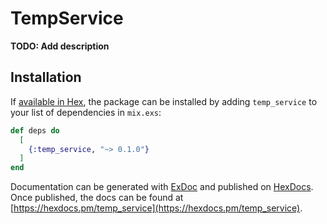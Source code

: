 # TempService

**TODO: Add description**

## Installation

If [available in Hex](https://hex.pm/docs/publish), the package can be installed
by adding `temp_service` to your list of dependencies in `mix.exs`:

```elixir
def deps do
  [
    {:temp_service, "~> 0.1.0"}
  ]
end
```

Documentation can be generated with [ExDoc](https://github.com/elixir-lang/ex_doc)
and published on [HexDocs](https://hexdocs.pm). Once published, the docs can
be found at [https://hexdocs.pm/temp_service](https://hexdocs.pm/temp_service).

